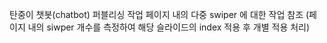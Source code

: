 탄중이 챗봇(chatbot) 퍼블리싱 작업
페이지 내의 다중 swiper 에 대한 작업 참조 (페이지 내의 siwper 개수를 측정하여 해당 슬라이드의 index 적용 후 개별 적용 처리)
